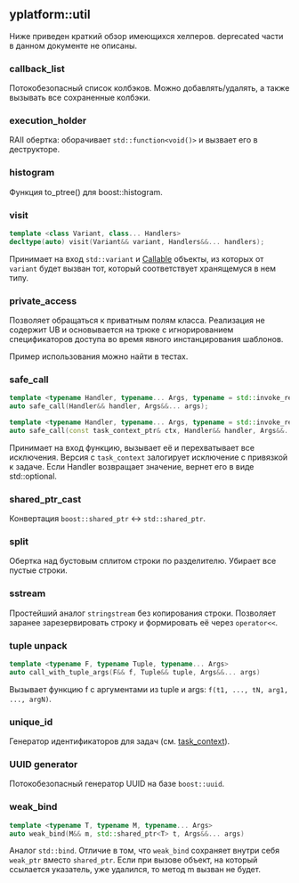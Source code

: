 ## yplatform::util

Ниже приведен краткий обзор имеющихся хелперов. deprecated части в данном документе не описаны.

### callback_list

Потокобезопасный список колбэков. Можно добавлять/удалять, а также вызывать все сохраненные колбэки.

### execution_holder

RAII обертка: оборачивает `std::function<void()>` и вызвает его в деструкторе.

### histogram

Функция to_ptree() для  boost::histogram.

### visit

```c++
template <class Variant, class... Handlers>
decltype(auto) visit(Variant&& variant, Handlers&&... handlers);
```

Принимает на вход `std::variant` и [Callable](https://en.cppreference.com/w/cpp/named_req/Callable) объекты, из которых от `variant` будет вызван тот, который соответствует хранящемуся в нем типу.

### private_access

Позволяет обращаться к приватным полям класса. Реализация не содержит UB и основывается на трюке с игнорированием спецификаторов доступа во время явного инстанцирования шаблонов.

Пример использования можно найти в тестах.

### safe_call

```c++
template <typename Handler, typename... Args, typename = std::invoke_result_t<Handler, Args...>>
auto safe_call(Handler&& handler, Args&&... args);

template <typename Handler, typename... Args, typename = std::invoke_result_t<Handler, Args...>>
auto safe_call(const task_context_ptr& ctx, Handler&& handler, Args&&... args)
```

Принимает на вход функцию, вызывает её и перехватывает все исключения. Версия с `task_context` залогирует исключение с привязкой к задаче.
Если Handler возвращает значение, вернет его в виде std::optional.

### shared_ptr_cast

Конвертация `boost::shared_ptr` <-> `std::shared_ptr`.

### split 

Обертка над бустовым сплитом строки по разделителю. Убирает все пустые строки.

### sstream

Простейший аналог `stringstream` без копирования строки. Позволяет заранее зарезервировать строку и формировать её через `operator<<`.

### tuple unpack 

```c++
template <typename F, typename Tuple, typename... Args>
auto call_with_tuple_args(F&& f, Tuple&& tuple, Args&&... args)
```

Вызывает функцию f с аргументами из tuple и args: `f(t1, ..., tN, arg1, ..., argN)`.

### unique_id

Генератор идентификаторов для задач (см. [task_context](task_context.md)).

### UUID generator

Потокобезопасный генератор UUID на базе `boost::uuid`.

### weak_bind

```c++
template <typename T, typename M, typename... Args>
auto weak_bind(M&& m, std::shared_ptr<T> t, Args&&... args)
```

Аналог `std::bind`. Отличие в том, что `weak_bind` сохраняет внутри себя `weak_ptr` вместо `shared_ptr`. Если при вызове объект, на который ссылается указатель, уже удалился, то метод m вызван не будет.